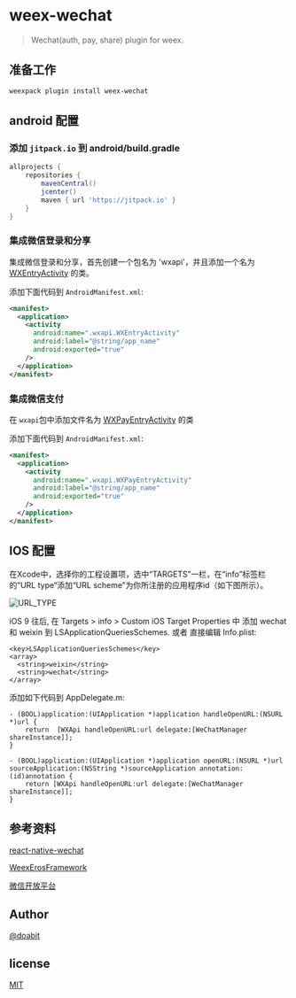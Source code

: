 # weex-wechat

> Wechat(auth, pay, share) plugin for weex.

## 准备工作

```bash
weexpack plugin install weex-wechat
```
## android 配置

### 添加 `jitpack.io` 到 android/build.gradle

```gradle
allprojects {
    repositories {
        mavenCentral()
        jcenter()
        maven { url 'https://jitpack.io' }
    }
}
```

### 集成微信登录和分享

集成微信登录和分享，首先创建一个包名为 'wxapi'，并且添加一个名为 [WXEntryActivity](https://github.com/doabit/weex-wechat/blob/master/android/WXEntryActivity.java) 的类。

添加下面代码到 `AndroidManifest.xml`:

```xml
<manifest>
  <application>
    <activity
      android:name=".wxapi.WXEntryActivity"
      android:label="@string/app_name"
      android:exported="true"
    />
  </application>
</manifest>
```

### 集成微信支付

在 `wxapi`包中添加文件名为 [WXPayEntryActivity](https://github.com/doabit/weex-wechat/blob/master/android/WXPayEntryActivity.java) 的类

添加下面代码到 `AndroidManifest.xml`:

```xml
<manifest>
  <application>
    <activity
      android:name=".wxapi.WXPayEntryActivity"
      android:label="@string/app_name"
      android:exported="true"
    />
  </application>
</manifest>
```

## IOS 配置

在Xcode中，选择你的工程设置项，选中“TARGETS”一栏，在“info”标签栏的“URL type“添加“URL scheme”为你所注册的应用程序id（如下图所示）。

![URL_TYPE](https://user-images.githubusercontent.com/330368/32264784-3cbe0b8a-beae-11e7-9c75-aab901b4cdab.jpg)

iOS 9 往后, 在 Targets > info > Custom iOS Target Properties 中 添加 wechat 和 weixin 到 LSApplicationQueriesSchemes. 或者 直接编辑 Info.plist:

```plist
<key>LSApplicationQueriesSchemes</key>
<array>
  <string>weixin</string>
  <string>wechat</string>
</array>
```

添加如下代码到 AppDelegate.m:

```objc
- (BOOL)application:(UIApplication *)application handleOpenURL:(NSURL *)url {
    return  [WXApi handleOpenURL:url delegate:[WeChatManager shareInstance]];
}

- (BOOL)application:(UIApplication *)application openURL:(NSURL *)url sourceApplication:(NSString *)sourceApplication annotation:(id)annotation {
    return [WXApi handleOpenURL:url delegate:[WeChatManager shareInstance]];
}
```

## 参考资料

[react-native-wechat](https://github.com/yorkie/react-native-wechat)

[WeexErosFramework](https://github.com/aa453509345/WeexErosFramework)

[微信开放平台](https://open.weixin.qq.com/cgi-bin/showdocument?action=dir_list&t=resource/res_list&verify=1&id=1417674108&token=&lang=zh_CN)

## Author

[@doabit](https://github.com/doabit)

## license

[MIT](http://opensource.org/licenses/MIT)
